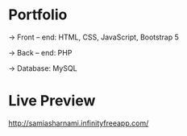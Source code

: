 # Portfolio

-> Front – end: HTML, CSS, JavaScript, Bootstrap 5

-> Back – end: PHP

-> Database: MySQL

# Live Preview

http://samiasharnami.infinityfreeapp.com/
